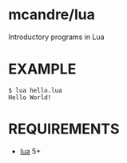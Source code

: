 # mcandre/lua

Introductory programs in Lua

# EXAMPLE

```
$ lua hello.lua
Hello World!
```

# REQUIREMENTS

* [lua](http://www.lua.org/) 5+
